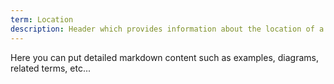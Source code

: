 ```yaml
---
term: Location
description: Header which provides information about the location of a newly created resource or which asks web browser to load a different web page.
---
```


Here you can put detailed markdown content such as examples, diagrams, related terms, etc... 